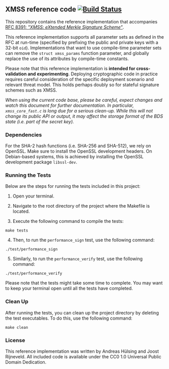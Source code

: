 ## XMSS reference code [![Build Status](https://travis-ci.org/XMSS/xmss-reference.svg?branch=master)](https://travis-ci.org/XMSS/xmss-reference)

This repository contains the reference implementation that accompanies [RFC 8391: _"XMSS: eXtended Merkle Signature Scheme"_](https://tools.ietf.org/html/rfc8391).

This reference implementation supports all parameter sets as defined in the RFC at run-time (specified by prefixing the public and private keys with a 32-bit `oid`). Implementations that want to use compile-time parameter sets can remove the `struct xmss_params` function parameter, and globally replace the use of its attributes by compile-time constants.

Please note that this reference implementation is **intended for cross-validation and experimenting**. Deploying cryptographic code in practice requires careful consideration of the specific deployment scenario and relevant threat model. This holds perhaps doubly so for stateful signature schemes such as XMSS.

_When using the current code base, please be careful, expect changes and watch this document for further documentation. In particular, `xmss_core_fast.c` is long due for a serious clean-up. While this will not change its public API or output, it may affect the storage format of the BDS state (i.e. part of the secret key)._

### Dependencies

For the SHA-2 hash functions (i.e. SHA-256 and SHA-512), we rely on OpenSSL. Make sure to install the OpenSSL development headers. On Debian-based systems, this is achieved by installing the OpenSSL development package `libssl-dev`.

### Running the Tests

Below are the steps for running the tests included in this project:

1. Open your terminal.

2. Navigate to the root directory of the project where the Makefile is located.

3. Execute the following command to compile the tests:
   
```
make tests
```

4. Then, to run the `performance_sign` test, use the following command:

```
./test/performance_sign
```

5. Similarly, to run the `performance_verify` test, use the following command:

```
./test/performance_verify
```
   
Please note that the tests might take some time to complete. You may want to keep your terminal open until all the tests have completed.

### Clean Up

After running the tests, you can clean up the project directory by deleting the test executables. To do this, use the following command:

```
make clean
```



### License

This reference implementation was written by Andreas Hülsing and Joost Rijneveld. All included code is available under the CC0 1.0 Universal Public Domain Dedication.
